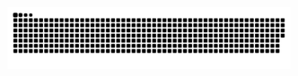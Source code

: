 <picture>
  <source media="(prefers-color-scheme: dark)" srcset="https://raw.githubusercontent.com/janudabethmin/janudabethmin/output/github-contribution-grid-snake-dark.svg">
  <source media="(prefers-color-scheme: light)" srcset="https://raw.githubusercontent.com/janudabethmin/janudabethmin/output/github-contribution-grid-snake.svg">
  <img alt="github contribution grid snake animation" src="https://raw.githubusercontent.com/janudabethmin/janudabethmin/output/github-contribution-grid-snake.svg">
</picture>







